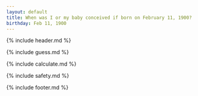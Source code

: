 ```yaml
---
layout: default
title: When was I or my baby conceived if born on February 11, 1900?
birthday: Feb 11, 1900
---
```


{% include header.md %}

{% include guess.md %}

{% include calculate.md %}

{% include safety.md %}

{% include footer.md %}



